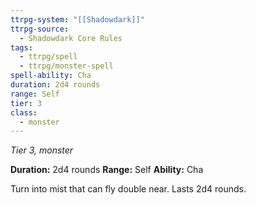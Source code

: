 ```yaml
---
ttrpg-system: "[[Shadowdark]]"
ttrpg-source:
  - Shadowdark Core Rules
tags:
  - ttrpg/spell
  - ttrpg/monster-spell
spell-ability: Cha
duration: 2d4 rounds
range: Self
tier: 3
class:
  - monster
---
```

*Tier 3, monster*

**Duration:** 2d4 rounds
**Range:** Self
**Ability:** Cha

Turn into mist that can fly double near. Lasts 2d4 rounds.
